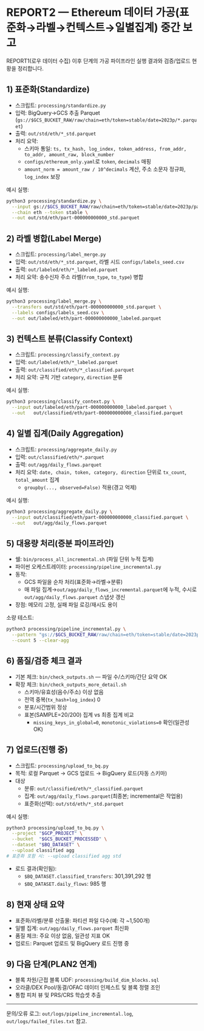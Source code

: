 # REPORT2 — Ethereum 데이터 가공(표준화→라벨→컨텍스트→일별집계) 중간 보고

REPORT1(로우 데이터 수집) 이후 단계의 가공 파이프라인 실행 결과와 검증/업로드 현황을 정리합니다.

## 1) 표준화(Standardize)
- 스크립트: `processing/standardize.py`
- 입력: BigQuery→GCS 추출 Parquet (`gs://$GCS_BUCKET_RAW/raw/chain=eth/token=stable/date=2023p/*.parquet`)
- 출력: `out/std/eth/*_std.parquet`
- 처리 요약:
  - 스키마 통일: `ts, tx_hash, log_index, token_address, from_addr, to_addr, amount_raw, block_number`
  - `configs/ethereum_only.yaml`로 `token`, `decimals` 매핑
  - `amount_norm = amount_raw / 10^decimals` 계산, 주소 소문자 정규화, `log_index` 보장

예시 실행:
```bash
python3 processing/standardize.py \
  --input gs://$GCS_BUCKET_RAW/raw/chain=eth/token=stable/date=2023p/part-000000000000.parquet \
  --chain eth --token stable \
  --out out/std/eth/part-000000000000_std.parquet
```

## 2) 라벨 병합(Label Merge)
- 스크립트: `processing/label_merge.py`
- 입력: `out/std/eth/*_std.parquet`, 라벨 시드 `configs/labels_seed.csv`
- 출력: `out/labeled/eth/*_labeled.parquet`
- 처리 요약: 송수신자 주소 라벨(`from_type`, `to_type`) 병합

예시 실행:
```bash
python3 processing/label_merge.py \
  --transfers out/std/eth/part-000000000000_std.parquet \
  --labels configs/labels_seed.csv \
  --out out/labeled/eth/part-000000000000_labeled.parquet
```

## 3) 컨텍스트 분류(Classify Context)
- 스크립트: `processing/classify_context.py`
- 입력: `out/labeled/eth/*_labeled.parquet`
- 출력: `out/classified/eth/*_classified.parquet`
- 처리 요약: 규칙 기반 `category`, `direction` 분류

예시 실행:
```bash
python3 processing/classify_context.py \
  --input out/labeled/eth/part-000000000000_labeled.parquet \
  --out   out/classified/eth/part-000000000000_classified.parquet
```

## 4) 일별 집계(Daily Aggregation)
- 스크립트: `processing/aggregate_daily.py`
- 입력: `out/classified/eth/*.parquet`
- 출력: `out/agg/daily_flows.parquet`
- 처리 요약: `date, chain, token, category, direction` 단위로 `tx_count`, `total_amount` 집계
  - `groupby(..., observed=False)` 적용(경고 억제)

예시 실행:
```bash
python3 processing/aggregate_daily.py \
  --input out/classified/eth/part-000000000000_classified.parquet \
  --out   out/agg/daily_flows.parquet
```

## 5) 대용량 처리(증분 파이프라인)
- 쉘: `bin/process_all_incremental.sh` (파일 단위 누적 집계)
- 파이썬 오케스트레이터: `processing/pipeline_incremental.py`
- 동작:
  - GCS 파일을 순차 처리(표준화→라벨→분류)
  - 매 파일 집계→`out/agg/daily_flows_incremental.parquet`에 누적, 수시로 `out/agg/daily_flows.parquet` 스냅샷 갱신
- 장점: 메모리 고정, 실패 파일 로깅/재시도 용이

소량 테스트:
```bash
python3 processing/pipeline_incremental.py \
  --pattern "gs://$GCS_BUCKET_RAW/raw/chain=eth/token=stable/date=2023p/*.parquet" \
  --count 5 --clear-agg
```

## 6) 품질/검증 체크 결과
- 기본 체크: `bin/check_outputs.sh` — 파일 수/스키마/간단 요약 OK
- 확장 체크: `bin/check_outputs_more_detail.sh`
  - 스키마/유효성(음수/주소) 이상 없음
  - 전역 중복(`tx_hash+log_index`) 0
  - 분포/시간범위 정상
  - 표본(SAMPLE=20/200) 집계 vs 최종 집계 비교
    - `missing_keys_in_global=0`, `monotonic_violations=0` 확인(일관성 OK)

## 7) 업로드(진행 중)
- 스크립트: `processing/upload_to_bq.py`
- 목적: 로컬 Parquet → GCS 업로드 → BigQuery 로드(자동 스키마)
- 대상
  - 분류: `out/classified/eth/*_classified.parquet`
  - 집계: `out/agg/daily_flows.parquet`(최종본; incremental은 작업용)
  - 표준화(선택): `out/std/eth/*_std.parquet`

예시 실행:
```bash
python3 processing/upload_to_bq.py \
  --project "$GCP_PROJECT" \
  --bucket  "$GCS_BUCKET_PROCESSED" \
  --dataset "$BQ_DATASET" \
  --upload classified agg
# 표준화 포함 시: --upload classified agg std
```

- 로드 결과(확인됨):
  - `$BQ_DATASET.classified_transfers`: 301,391,292 행
  - `$BQ_DATASET.daily_flows`: 985 행

## 8) 현재 상태 요약
- 표준화/라벨/분류 산출물: 파티션 파일 다수(예: 각 ~1,500개)
- 일별 집계: `out/agg/daily_flows.parquet` 최신화
- 품질 체크: 주요 이상 없음, 일관성 지표 OK
- 업로드: Parquet 업로드 및 BigQuery 로드 진행 중

## 9) 다음 단계(PLAN2 연계)
- 블록 차원/근접 블록 UDF: `processing/build_dim_blocks.sql`
- 오라클/DEX Pool/동결/OFAC 데이터 인제스트 및 블록 정렬 조인
- 통합 피처 뷰 및 PRS/CRS 학습셋 추출

---

문의/오류 로그: `out/logs/pipeline_incremental.log`, `out/logs/failed_files.txt` 참고.

